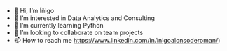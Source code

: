 - 👋 Hi, I’m Íñigo
- 👀 I’m interested in Data Analytics and Consulting
- 🌱 I’m currently learning Python
- 💞️ I’m looking to collaborate on team projects
- 📫 How to reach me https://www.linkedin.com/in/inigoalonsoderoman/)


<!---
ialonsodero/ialonsodero is a ✨ special ✨ repository because its `README.md` (this file) appears on your GitHub profile.
You can click the Preview link to take a look at your changes.
--->
